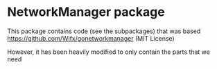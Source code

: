 # NetworkManager package

This package contains code (see the subpackages) that was based https://github.com/Wifx/gonetworkmanager (MIT License)

However, it has been heavily modified to only contain the parts that we need
